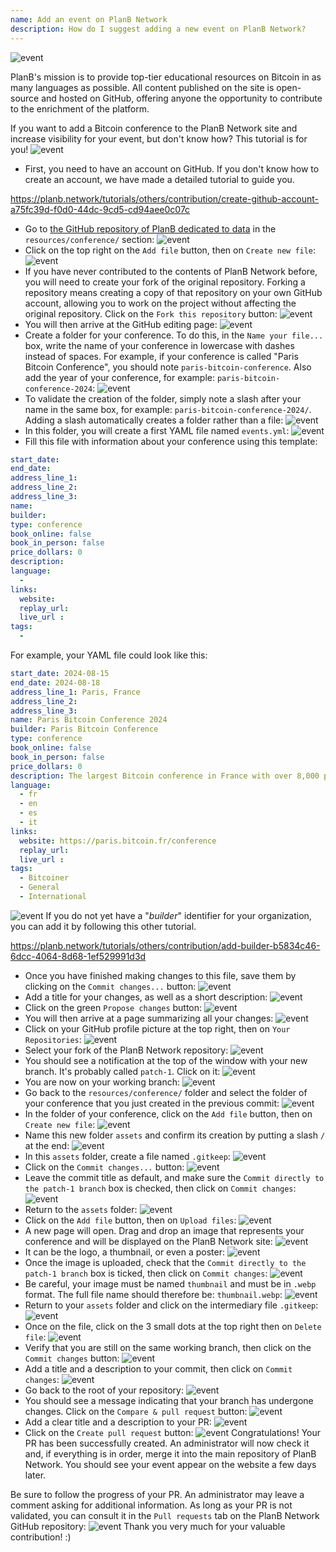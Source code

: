 ```yaml
---
name: Add an event on PlanB Network
description: How do I suggest adding a new event on PlanB Network?
---
```

![event](assets/cover.webp)

PlanB's mission is to provide top-tier educational resources on Bitcoin in as many languages as possible. All content published on the site is open-source and hosted on GitHub, offering anyone the opportunity to contribute to the enrichment of the platform.

If you want to add a Bitcoin conference to the PlanB Network site and increase visibility for your event, but don't know how? This tutorial is for you!
![event](assets/01.webp)
- First, you need to have an account on GitHub. If you don't know how to create an account, we have made a detailed tutorial to guide you.

https://planb.network/tutorials/others/contribution/create-github-account-a75fc39d-f0d0-44dc-9cd5-cd94aee0c07c


- Go to [the GitHub repository of PlanB dedicated to data](https://github.com/PlanB-Network/bitcoin-educational-content/tree/dev/resources/conference) in the `resources/conference/` section:
![event](assets/02.webp)
- Click on the top right on the `Add file` button, then on `Create new file`:
![event](assets/03.webp)
- If you have never contributed to the contents of PlanB Network before, you will need to create your fork of the original repository. Forking a repository means creating a copy of that repository on your own GitHub account, allowing you to work on the project without affecting the original repository. Click on the `Fork this repository` button:
![event](assets/04.webp)
- You will then arrive at the GitHub editing page:
![event](assets/05.webp)
- Create a folder for your conference. To do this, in the `Name your file...` box, write the name of your conference in lowercase with dashes instead of spaces. For example, if your conference is called "Paris Bitcoin Conference", you should note `paris-bitcoin-conference`. Also add the year of your conference, for example: `paris-bitcoin-conference-2024`:
![event](assets/06.webp)
- To validate the creation of the folder, simply note a slash after your name in the same box, for example: `paris-bitcoin-conference-2024/`. Adding a slash automatically creates a folder rather than a file:
![event](assets/07.webp)
- In this folder, you will create a first YAML file named `events.yml`:
![event](assets/08.webp)
- Fill this file with information about your conference using this template:

```yaml
start_date:
end_date:
address_line_1:
address_line_2: 
address_line_3: 
name:
builder:
type: conference
book_online: false
book_in_person: false
price_dollars: 0
description:
language: 
  - 
links:
  website:
  replay_url:    
  live_url :
tags: 
  - 
```

For example, your YAML file could look like this:

```yaml
start_date: 2024-08-15
end_date: 2024-08-18
address_line_1: Paris, France
address_line_2: 
address_line_3: 
name: Paris Bitcoin Conference 2024
builder: Paris Bitcoin Conference
type: conference
book_online: false
book_in_person: false
price_dollars: 0
description: The largest Bitcoin conference in France with over 8,000 participants each year!
language: 
  - fr
  - en
  - es
  - it
links:
  website: https://paris.bitcoin.fr/conference
  replay_url:
  live_url :
tags: 
  - Bitcoiner
  - General
  - International
```
![event](assets/09.webp)
If you do not yet have a "*builder*" identifier for your organization, you can add it by following this other tutorial.

https://planb.network/tutorials/others/contribution/add-builder-b5834c46-6dcc-4064-8d68-1ef529991d3d



- Once you have finished making changes to this file, save them by clicking on the `Commit changes...` button:
![event](assets/10.webp)
- Add a title for your changes, as well as a short description:
![event](assets/11.webp)
- Click on the green `Propose changes` button:
![event](assets/12.webp)
- You will then arrive at a page summarizing all your changes:
![event](assets/13.webp)
- Click on your GitHub profile picture at the top right, then on `Your Repositories`:
![event](assets/14.webp)
- Select your fork of the PlanB Network repository:
![event](assets/15.webp)
- You should see a notification at the top of the window with your new branch. It's probably called `patch-1`. Click on it:
![event](assets/16.webp)
- You are now on your working branch:
![event](assets/17.webp)
- Go back to the `resources/conference/` folder and select the folder of your conference that you just created in the previous commit:
![event](assets/18.webp)
- In the folder of your conference, click on the `Add file` button, then on `Create new file`:
![event](assets/19.webp)
- Name this new folder `assets` and confirm its creation by putting a slash `/` at the end:
![event](assets/20.webp)
- In this `assets` folder, create a file named `.gitkeep`:
![event](assets/21.webp)
- Click on the `Commit changes...` button:
![event](assets/22.webp)
- Leave the commit title as default, and make sure the `Commit directly to the patch-1 branch` box is checked, then click on `Commit changes`:
![event](assets/23.webp)
- Return to the `assets` folder:
![event](assets/24.webp)
- Click on the `Add file` button, then on `Upload files`: ![event](assets/25.webp)
- A new page will open. Drag and drop an image that represents your conference and will be displayed on the PlanB Network site:
![event](assets/26.webp)
- It can be the logo, a thumbnail, or even a poster:
![event](assets/27.webp)
- Once the image is uploaded, check that the `Commit directly to the patch-1 branch` box is ticked, then click on `Commit changes`:
![event](assets/28.webp)
- Be careful, your image must be named `thumbnail` and must be in `.webp` format. The full file name should therefore be: `thumbnail.webp`:
![event](assets/29.webp)
- Return to your `assets` folder and click on the intermediary file `.gitkeep`:
![event](assets/30.webp)
- Once on the file, click on the 3 small dots at the top right then on `Delete file`:
![event](assets/31.webp)
- Verify that you are still on the same working branch, then click on the `Commit changes` button:
![event](assets/32.webp)
- Add a title and a description to your commit, then click on `Commit changes`:
![event](assets/33.webp)
- Go back to the root of your repository:
![event](assets/34.webp)
- You should see a message indicating that your branch has undergone changes. Click on the `Compare & pull request` button:
![event](assets/35.webp)
- Add a clear title and a description to your PR:
![event](assets/36.webp)
- Click on the `Create pull request` button:
![event](assets/37.webp)
Congratulations! Your PR has been successfully created. An administrator will now check it and, if everything is in order, merge it into the main repository of PlanB Network. You should see your event appear on the website a few days later.

Be sure to follow the progress of your PR. An administrator may leave a comment asking for additional information. As long as your PR is not validated, you can consult it in the `Pull requests` tab on the PlanB Network GitHub repository:
![event](assets/38.webp)
Thank you very much for your valuable contribution! :)

